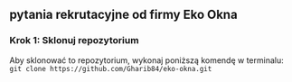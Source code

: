 ## pytania rekrutacyjne od firmy Eko Okna
### Krok 1: Sklonuj repozytorium

Aby sklonować to repozytorium, wykonaj poniższą komendę w terminalu:
`git clone https://github.com/Gharib84/eko-okna.git`

